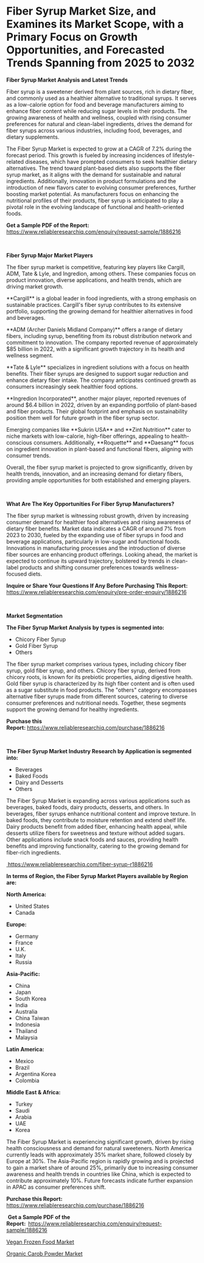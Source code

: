 <p><h1>Fiber Syrup Market Size, and Examines its Market Scope, with a Primary Focus on Growth Opportunities, and Forecasted Trends Spanning from 2025 to 2032</h1></p><p><strong>Fiber Syrup Market Analysis and Latest Trends</strong></p>
<p><p>Fiber syrup is a sweetener derived from plant sources, rich in dietary fiber, and commonly used as a healthier alternative to traditional syrups. It serves as a low-calorie option for food and beverage manufacturers aiming to enhance fiber content while reducing sugar levels in their products. The growing awareness of health and wellness, coupled with rising consumer preferences for natural and clean-label ingredients, drives the demand for fiber syrups across various industries, including food, beverages, and dietary supplements.</p><p>The Fiber Syrup Market is expected to grow at a CAGR of 7.2% during the forecast period. This growth is fueled by increasing incidences of lifestyle-related diseases, which have prompted consumers to seek healthier dietary alternatives. The trend toward plant-based diets also supports the fiber syrup market, as it aligns with the demand for sustainable and natural ingredients. Additionally, innovation in product formulations and the introduction of new flavors cater to evolving consumer preferences, further boosting market potential. As manufacturers focus on enhancing the nutritional profiles of their products, fiber syrup is anticipated to play a pivotal role in the evolving landscape of functional and health-oriented foods.</p></p>
<p><strong>Get a Sample PDF of the Report:&nbsp;</strong> <a href="https://www.reliableresearchiq.com/enquiry/request-sample/1886216?utm_campaign=99&utm_medium=2&utm_source=Github&utm_content=ia&utm_term=15022025&utm_id=fiber-syrup">https://www.reliableresearchiq.com/enquiry/request-sample/1886216</a></p>
<p>&nbsp;</p>
<p><strong>Fiber Syrup Major Market Players</strong></p>
<p><p>The fiber syrup market is competitive, featuring key players like Cargill, ADM, Tate & Lyle, and Ingredion, among others. These companies focus on product innovation, diverse applications, and health trends, which are driving market growth.</p><p>**Cargill** is a global leader in food ingredients, with a strong emphasis on sustainable practices. Cargill's fiber syrup contributes to its extensive portfolio, supporting the growing demand for healthier alternatives in food and beverages.</p><p>**ADM (Archer Daniels Midland Company)** offers a range of dietary fibers, including syrup, benefiting from its robust distribution network and commitment to innovation. The company reported revenue of approximately $85 billion in 2022, with a significant growth trajectory in its health and wellness segment.</p><p>**Tate & Lyle** specializes in ingredient solutions with a focus on health benefits. Their fiber syrups are designed to support sugar reduction and enhance dietary fiber intake. The company anticipates continued growth as consumers increasingly seek healthier food options.</p><p>**Ingredion Incorporated**, another major player, reported revenues of around $6.4 billion in 2022, driven by an expanding portfolio of plant-based and fiber products. Their global footprint and emphasis on sustainability position them well for future growth in the fiber syrup sector.</p><p>Emerging companies like **Sukrin USA** and **Zint Nutrition** cater to niche markets with low-calorie, high-fiber offerings, appealing to health-conscious consumers. Additionally, **Roquette** and **Daesang** focus on ingredient innovation in plant-based and functional fibers, aligning with consumer trends.</p><p>Overall, the fiber syrup market is projected to grow significantly, driven by health trends, innovation, and an increasing demand for dietary fibers, providing ample opportunities for both established and emerging players.</p></p>
<p>&nbsp;</p>
<p><strong>What Are The Key Opportunities For Fiber Syrup Manufacturers?</strong></p>
<p><p>The fiber syrup market is witnessing robust growth, driven by increasing consumer demand for healthier food alternatives and rising awareness of dietary fiber benefits. Market data indicates a CAGR of around 7% from 2023 to 2030, fueled by the expanding use of fiber syrups in food and beverage applications, particularly in low-sugar and functional foods. Innovations in manufacturing processes and the introduction of diverse fiber sources are enhancing product offerings. Looking ahead, the market is expected to continue its upward trajectory, bolstered by trends in clean-label products and shifting consumer preferences towards wellness-focused diets.</p></p>
<p><strong>Inquire or Share Your Questions If Any Before Purchasing This Report:</strong> <a href="https://www.reliableresearchiq.com/enquiry/pre-order-enquiry/1886216?utm_campaign=99&utm_medium=2&utm_source=Github&utm_content=ia&utm_term=15022025&utm_id=fiber-syrup">https://www.reliableresearchiq.com/enquiry/pre-order-enquiry/1886216</a></p>
<p>&nbsp;</p>
<p><strong>Market Segmentation</strong></p>
<p><strong>The Fiber Syrup Market Analysis by types is segmented into:</strong></p>
<p><ul><li>Chicory Fiber Syrup</li><li>Gold Fiber Syrup</li><li>Others</li></ul></p>
<p><p>The fiber syrup market comprises various types, including chicory fiber syrup, gold fiber syrup, and others. Chicory fiber syrup, derived from chicory roots, is known for its prebiotic properties, aiding digestive health. Gold fiber syrup is characterized by its high fiber content and is often used as a sugar substitute in food products. The "others" category encompasses alternative fiber syrups made from different sources, catering to diverse consumer preferences and nutritional needs. Together, these segments support the growing demand for healthy ingredients.</p></p>
<p><strong>Purchase this Report:&nbsp;</strong><a href="https://www.reliableresearchiq.com/purchase/1886216?utm_campaign=99&utm_medium=2&utm_source=Github&utm_content=ia&utm_term=15022025&utm_id=fiber-syrup">https://www.reliableresearchiq.com/purchase/1886216</a></p>
<p>&nbsp;</p>
<p><strong>The Fiber Syrup Market Industry Research by Application is segmented into:</strong></p>
<p><ul><li>Beverages</li><li>Baked Foods</li><li>Dairy and Desserts</li><li>Others</li></ul></p>
<p><p>The Fiber Syrup Market is expanding across various applications such as beverages, baked foods, dairy products, desserts, and others. In beverages, fiber syrups enhance nutritional content and improve texture. In baked foods, they contribute to moisture retention and extend shelf life. Dairy products benefit from added fiber, enhancing health appeal, while desserts utilize fibers for sweetness and texture without added sugars. Other applications include snack foods and sauces, providing health benefits and improving functionality, catering to the growing demand for fiber-rich ingredients.</p></p>
<p><a href="https://www.reliableresearchiq.com/fiber-syrup-r1886216?utm_campaign=99&utm_medium=2&utm_source=Github&utm_content=ia&utm_term=15022025&utm_id=fiber-syrup">&nbsp;https://www.reliableresearchiq.com/fiber-syrup-r1886216</a></p>
<p><strong>In terms of Region, the Fiber Syrup Market Players available by Region are:</strong></p>
<p>
    <p> <strong> North America: </strong>
        <ul>
            <li>United States</li>
            <li>Canada</li>
        </ul>
        </p> 
    <p> <strong> Europe: </strong>
        <ul>
            <li>Germany</li>
            <li>France</li>
            <li>U.K.</li>
            <li>Italy</li>
            <li>Russia</li>
        </ul>
        </p> 
    <p> <strong> Asia-Pacific: </strong>
        <ul>
            <li>China</li>
            <li>Japan</li>
            <li>South Korea</li>
            <li>India</li>
            <li>Australia</li>
            <li>China Taiwan</li>
            <li>Indonesia</li>
            <li>Thailand</li>
            <li>Malaysia</li>
        </ul>
        </p> 
    <p> <strong> Latin America: </strong>
        <ul>
            <li>Mexico</li>
            <li>Brazil</li>
            <li>Argentina Korea</li>
            <li>Colombia</li>
        </ul>
        </p> 
    <p> <strong> Middle East & Africa: </strong>
        <ul>
            <li>Turkey</li>
            <li>Saudi</li>
            <li>Arabia</li>
            <li>UAE</li>
            <li>Korea</li>
        </ul>
    </p>
    </p>
<p><p>The Fiber Syrup Market is experiencing significant growth, driven by rising health consciousness and demand for natural sweeteners. North America currently leads with approximately 35% market share, followed closely by Europe at 30%. The Asia-Pacific region is rapidly growing and is projected to gain a market share of around 25%, primarily due to increasing consumer awareness and health trends in countries like China, which is expected to contribute approximately 10%. Future forecasts indicate further expansion in APAC as consumer preferences shift.</p></p>
<p><strong>Purchase this Report: </strong><a href="https://www.reliableresearchiq.com/purchase/1886216?utm_campaign=99&utm_medium=2&utm_source=Github&utm_content=ia&utm_term=15022025&utm_id=fiber-syrup">https://www.reliableresearchiq.com/purchase/1886216</a></p>
<p>&nbsp;<strong>Get a Sample PDF of the Report:&nbsp;&nbsp;</strong><a href="https://www.reliableresearchiq.com/enquiry/request-sample/1886216?utm_campaign=99&utm_medium=2&utm_source=Github&utm_content=ia&utm_term=15022025&utm_id=fiber-syrup">https://www.reliableresearchiq.com/enquiry/request-sample/1886216</a></p>
<p><strong></strong></p>
<p><p><a href="https://github.com/kolffmaris58/Market-Research-Report-List-1/blob/main/vegan-frozen-food-market.md?utm_campaign=99&utm_medium=2&utm_source=Github&utm_content=ia&utm_term=15022025&utm_id=fiber-syrup">Vegan Frozen Food Market</a></p><p><a href="https://github.com/kryshaprilbb/Market-Research-Report-List-1/blob/main/organic-carob-powder-market.md?utm_campaign=99&utm_medium=2&utm_source=Github&utm_content=ia&utm_term=15022025&utm_id=fiber-syrup">Organic Carob Powder Market</a></p></p>